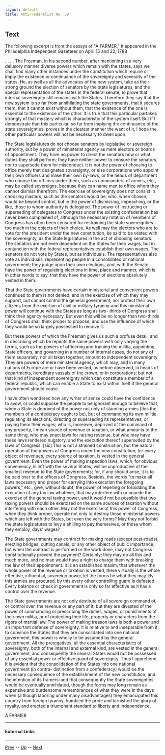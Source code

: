 ```yaml
---
layout: default
title: Anti-Federalist No. 39
---
```


## Text

The following excerpt is from the essays of "A FARMER." It appeared in the Philadelphia Independent Gazetteer on April 15 and 22, 1788

. . . . The Freeman, in his second number, after mentioning in a very delusory manner diverse powers which remain with the states, says we shall find many other instances under the constitution which require or imply the existence or continuance of the sovereignty and severalty of the states. He, as well as all the advocates of the new system, take as their strong ground the election of senators by the state legislatures, and the special representation of the states in the federal senate, to prove that internal sovereignty still remains with the States. Therefore they say that the new system is so far from annihilating the state governments, that it secures them, that it cannot exist without them, that the existence of the one is essential to the existence of the other. It is true that this particular partakes strongly of that mystery which is characteristic of the system itself. But if I demonstrate that this particular, so far from implying the continuance of the state sovereignties, proves in the clearest manner the want of it, I hope the other particular powers will not be necessary to dwell upon.

The State legislatures do not choose senators by legislative or sovereign authority, but by a power of ministerial agency as mere electors or boards of appointment. They have no power to direct the senators how or what duties they shall perform; they have neither power to censure the senators, nor to supersede them for misconduct. It is not the power of choosing to office merely that designates sovereignty, or else corporations who appoint their own officers and make their own by-laws, or the heads of department who choose the officers under them, such as commanders of armies, etc., may be called sovereigns, because they can name men to office whom they cannot dismiss therefrom. The exercise of sovereignty does not consist in choosing masters, such as the senators would be, who, when chosen, would be beyond control, but in the power of dismissing, impeaching, or the like, those to whom authority is delegated. The power of instructing or superseding of delegates to Congress under the existing confederation has never been complained of, although the necessary rotation of members of Congress has often been censured for restraining the state sovereignties too much in the objects of their choice. As well may the electors who are to vote for the president under the new constitution, be said to be vested with the sovereignty, as the State legislatures in the act of choosing senators. The senators are not even dependent on the States for their wages, but in conjunction with the federal representatives establish their own wages. The senators do not vote by States, but as individuals. The representatives also vote as individuals, representing people in a consolidated or national government; they judge upon their own elections, and, with the Senate, have the power of regulating elections in time, place and manner, which is in other words to say, that they have the power of elections absolutely vested in them.

That the State governments have certain ministerial and convenient powers continued to them is not denied, and in the exercise of which they may support, but cannot control the general government, nor protect their own citizens from the exertion of civil or military tyranny-and this ministerial power will continue with the States as long as two- thirds of Congress shall think their agency necessary. But even this will be no longer than two-thirds of Congress shall think proper to propose, and use the influence of which they would be so largely possessed to remove it.

But these powers of which the Freeman gives us such a profuse detail, and in describing which be repeats the same powers with only varying the terms, such as the powers of officering and training the militia, appointing State officers, and governing in a number of internal cases, do not any of them separately, nor all taken together, amount to independent sovereignty. They are powers of mere ministerial agency, which may, and in many nations of Europe are or have been vested, as before observed, in heads of departments, hereditary vassals of the crown, or in corporations; but not that kind of independent sovereignty which can constitute a member of a federal republic, which can enable a State to exist within itself if the general government should cease.

I have often wondered how any writer of sense could have the confidence to avow, or could suppose the people to be ignorant enough to believe that, when a State is deprived of the power not only of standing armies (this the members of a confederacy ought to be), but of commanding its own militia, regulating its elections, directing or superseding its representatives, or paying them their wages; who is, moreover, deprived of the command of any property, I mean source of revenue or taxation, or what amounts to the same thing, who may enact laws for raising revenue, but who may have these laws rendered nugatory, and the execution thereof superseded by the laws of Congress. [sic] This is not a strained construction, but the natural operation of the powers of Congress under the new constitution; for every object of revenues, every source of taxation, is vested in the general government. Even the power of making inspection laws, which, for obvious conveniency, is left with the several States, will be unproductive of the smallest revenue to the State governments; for, if any should arise, it is to be paid over to the officers of Congress. Besides, the words "to make all laws necessary and proper for carrying into execution the foregoing powers," etc., give, without doubt, the power of repelling or forbidding the execution of any tax law whatever, that may interfere with or impede the exercise of the general taxing power, and it would not be possible that two taxing powers should be exercised on the same sources of taxation without interfering with each other. May not the exercise of this power of Congress, when they think proper, operate not only to destroy those ministerial powers which are left with the States, but even the very forms? May they not forbid the state legislatures to levy a shilling to pay themselves, or those whom they employ, days' wages?

The State governments may contract for making roads (except post-roads), erecting bridges, cutting canals, or any other object of public importance; but when the contract is performed or the work done, may not Congress constitutionally prevent the payment? Certainly; they may do all this and much more, and no man would have a right to charge them with breaking the law of their appointment. It is an established maxim, that wherever the whole power of the revenue or taxation is vested, there virtually is the whole effective, influential, sovereign power, let the forms be what they may. By this armies are procured, by this every other controlling guard is defeated. Every balance or check in government is only so far effective as it has a control over the revenue.

The State governments are not only destitute of all sovereign command of, or control over, the revenue or any part of it, but they are divested of the power of commanding or prescribing the duties, wages, or punishments of their own militia, or of protecting their life, property or characters from the rigors of martial law. The power of making treason laws is both a power and an important defense of sovereignty; it is relative to and inseparable from it; to convince the States that they are consolidated into one national government, this power is wholly to be assumed by the general government. All the prerogatives, all the essential characteristics of sovereignty, both of the internal and external kind, are vested in the general government, and consequently the several States would not be possessed of any essential power or effective guard of sovereignty. Thus I apprehend, it is evident that the consolidation of the States into one national government (in contra- distinction from a confederacy) would be the necessary consequence of the establishment of the new constitution, and the intention of its framers-and that consequently the State sovereignties would be eventually annihilated, though the forms may long remain as expensive and burdensome remembrances of what they were in the days when (although laboring under many disadvantages) they emancipated this country from foreign tyranny, humbled the pride and tarnished the glory of royalty, and erected a triumphant standard to liberty and independence.

A FARMER

---
#### External Links

---

[Prev](38.md) -- [Up](README.md) -- [Next](40.md)